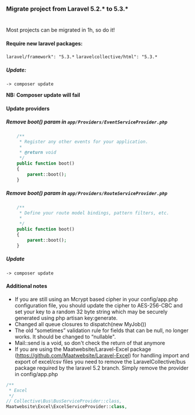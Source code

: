 ### Migrate project from Laravel 5.2.* to 5.3.*

#
 Most projects can be migrated in 1h, so do it!


#### Require new laravel packages:
`laravel/framework": "5.3.*`
`laravelcollective/html": "5.3.*`

##### Update: 

```shell
-> composer update
```

**NB: Composer update will fail**

#### Update providers
##### Remove boot() param in `app/Providers/EventServiceProvider.php`

```php
    /**
     * Register any other events for your application.
     *
     * @return void
     */
    public function boot()
    {
        parent::boot();
    }
```

##### Remove boot() param in `app/Providers/RouteServiceProvider.php`

```php
    /**
     * Define your route model bindings, pattern filters, etc.
     *
     */
    public function boot()
    {
        parent::boot();
    }
```

##### Update
```shell
-> composer update
```

#### Additional notes
 - If you are still using an Mcrypt based cipher in your config/app.php configuration file, you should update the cipher to AES-256-CBC and set your key to a random 32 byte string which may be securely generated using php artisan key:generate.
 - Changed all queue closures to dispatch(new MyJob())
 - The old “sometimes” validation rule for fields that can be null, no longer works. It should be changed to “nullable".
 - Mail::send is a void, so don't check the return of that anymore
 - If you are using the Maatwebsite/Laravel-Excel package (https://github.com/Maatwebsite/Laravel-Excel) for handling import and export of excel/csv files you need to remove the LaravelCollective/bus package required by the laravel 5.2 branch. Simply remove the provider in config/app.php
 
```php
/**
 * Excel
 */
// Collective\Bus\BusServiceProvider::class,
Maatwebsite\Excel\ExcelServiceProvider::class,
```
